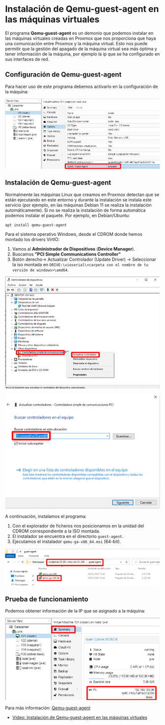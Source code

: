 # Instalación de Qemu-guest-agent en las máquinas virtuales

El programa **Qemu-guest-agent** es un demonio que podemos instalar en las máquinas virtuales creadas en Proxmox que nos proporciona que haya una comunicación entre Proxmox y la máquina virtual. Esto nos puede permitir que la gestión del apagado de la máquina virtual sea más óptima y tener información de la máquina, por ejemplo la ip que se ha configurado en sus interfaces de red.

## Configuración de Qemu-guest-agent

Para hacer uso de este programa debemos activarlo en la configuración de la máquina:

![agent](img/agent3.png)

## Instalación de Qemu-guest-agent

Normalmente las máquinas Linux que creamos en Proxmox detectan que se están ejecutando en este entorno y durante la instalación se instala este servicio (por ejemplo, en las máquinas Debian 11 se realiza la instalación automáticamente). Si no se realiza la instalación de forma automática podemos instalar el paquete. Por ejemplo, en Debian/Ubuntu:

    apt install qemu-guest-agent

Para el sistema operativo Windows, desde el CDROM donde hemos montado los drivers VirtIO:

1. Vamos al **Administrador de Dispositivos** (**Device Manager**).
2. Buscamos **"PCI Simple Communications Controller"**
3. Botón derecho-> Actualizar Controlador (Update Driver) -> Seleccionar la iso montada en `DRIVE:\vioserial\<carpeta con el nombre de tu versión de windows>\amd64`.

![agent](img/agent1.png)

![agent](img/agent1_1.png)

A continuación, instalamos el programa:

1. Con el explorador de ficheros nos posicionamos en la unidad del CDROM correspondiente a la ISO montada.
2. El instalador se encuentra en el directorio `guest-agent`.
3. Ejecutamos el instalador `qemu-ga-x86_64.msi` (64-bit).

![agent](img/agent2.png)

## Prueba de funcionamiento

Podemos obtener información de la IP que se asignado a la máquina:

![agent](img/agent4.png)

Para más información: [Qemu-guest-agent](https://pve.proxmox.com/wiki/Qemu-guest-agent)

* [Vídeo: Instalación de Qemu-guest-agent en las máquinas virtuales](https://youtu.be/a6J7wPTiyPw)
